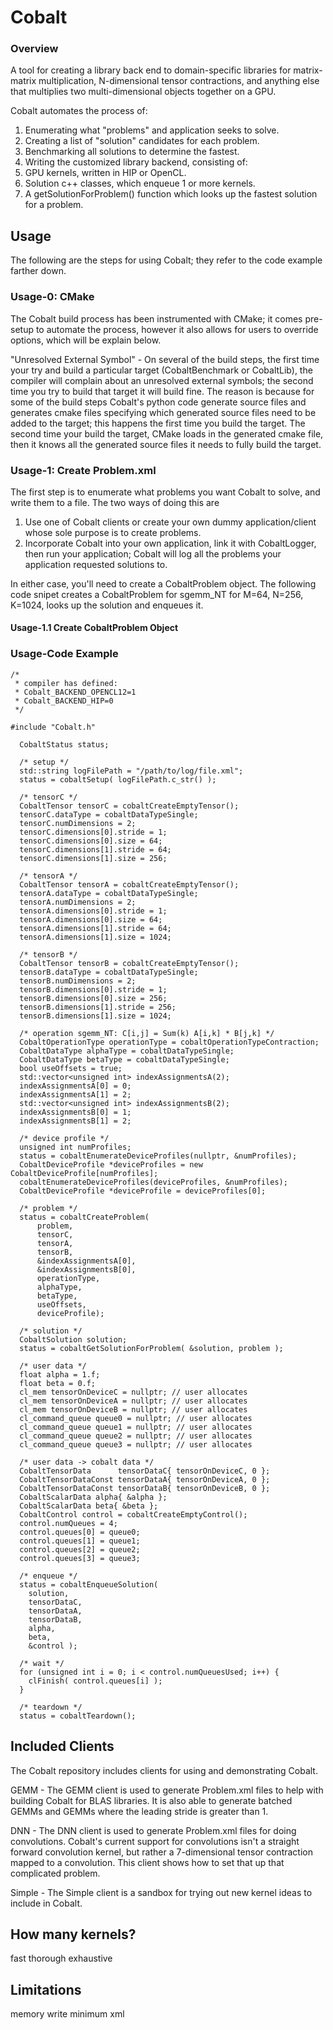 # Cobalt

### Overview

A tool for creating a library back end to domain-specific libraries for matrix-matrix multiplication, N-dimensional tensor contractions, and anything else that multiplies two multi-dimensional objects together on a GPU.

Cobalt automates the process of:

1) Enumerating what "problems" and application seeks to solve.
2) Creating a list of "solution" candidates for each problem.
3) Benchmarking all solutions to determine the fastest.
4) Writing the customized library backend, consisting of:
  1) GPU kernels, written in HIP or OpenCL.
  2) Solution c++ classes, which enqueue 1 or more kernels.
  3) A getSolutionForProblem() function which looks up the fastest solution for a problem.

## Usage

The following are the steps for using Cobalt; they refer to the code example farther down.

### Usage-0: CMake

The Cobalt build process has been instrumented with CMake; it comes pre-setup to automate the process, however it also allows for users to override options, which will be explain below.

"Unresolved External Symbol" - On several of the build steps, the first time your try and build a particular target (CobaltBenchmark or CobaltLib), the compiler will complain about an unresolved external symbols; the second time you try to build that target it will build fine. The reason is because for some of the build steps Cobalt's python code generate source files and generates cmake files specifying which generated source files need to be added to the target; this happens the first time you build the target. The second time your build the target, CMake loads in the generated cmake file, then it knows all the generated source files it needs to fully build the target.

### Usage-1: Create Problem.xml

The first step is to enumerate what problems you want Cobalt to solve, and write them to a file. The two ways of doing this are
1) Use one of Cobalt clients or create your own dummy application/client whose sole purpose is to create problems.
2) Incorporate Cobalt into your own application, link it with CobaltLogger, then run your application; Cobalt will log all the problems your application requested solutions to.

In either case, you'll need to create a CobaltProblem object. The following code snipet creates a CobaltProblem for sgemm\_NT for M=64, N=256, K=1024, looks up the solution and enqueues it.

#### Usage-1.1 Create CobaltProblem Object


### Usage-Code Example
```
/*
 * compiler has defined:
 * Cobalt_BACKEND_OPENCL12=1
 * Cobalt_BACKEND_HIP=0
 */

#include "Cobalt.h"

  CobaltStatus status;

  /* setup */
  std::string logFilePath = "/path/to/log/file.xml";
  status = cobaltSetup( logFilePath.c_str() );

  /* tensorC */
  CobaltTensor tensorC = cobaltCreateEmptyTensor();
  tensorC.dataType = cobaltDataTypeSingle;
  tensorC.numDimensions = 2;
  tensorC.dimensions[0].stride = 1;
  tensorC.dimensions[0].size = 64;
  tensorC.dimensions[1].stride = 64;
  tensorC.dimensions[1].size = 256;

  /* tensorA */
  CobaltTensor tensorA = cobaltCreateEmptyTensor();
  tensorA.dataType = cobaltDataTypeSingle;
  tensorA.numDimensions = 2;
  tensorA.dimensions[0].stride = 1;
  tensorA.dimensions[0].size = 64;
  tensorA.dimensions[1].stride = 64;
  tensorA.dimensions[1].size = 1024;

  /* tensorB */
  CobaltTensor tensorB = cobaltCreateEmptyTensor();
  tensorB.dataType = cobaltDataTypeSingle;
  tensorB.numDimensions = 2;
  tensorB.dimensions[0].stride = 1;
  tensorB.dimensions[0].size = 256;
  tensorB.dimensions[1].stride = 256;
  tensorB.dimensions[1].size = 1024;

  /* operation sgemm_NT: C[i,j] = Sum(k) A[i,k] * B[j,k] */
  CobaltOperationType operationType = cobaltOperationTypeContraction;
  CobaltDataType alphaType = cobaltDataTypeSingle;
  CobaltDataType betaType = cobaltDataTypeSingle;
  bool useOffsets = true;
  std::vector<unsigned int> indexAssignmentsA(2);
  indexAssignmentsA[0] = 0;
  indexAssignmentsA[1] = 2;
  std::vector<unsigned int> indexAssignmentsB(2);
  indexAssignmentsB[0] = 1;
  indexAssignmentsB[1] = 2;

  /* device profile */
  unsigned int numProfiles;
  status = cobaltEnumerateDeviceProfiles(nullptr, &numProfiles);
  CobaltDeviceProfile *deviceProfiles = new CobaltDeviceProfile[numProfiles];
  cobaltEnumerateDeviceProfiles(deviceProfiles, &numProfiles);
  CobaltDeviceProfile *deviceProfile = deviceProfiles[0];

  /* problem */
  status = cobaltCreateProblem(
      problem,
      tensorC,
      tensorA,
      tensorB,
      &indexAssignmentsA[0],
      &indexAssignmentsB[0],
      operationType,
      alphaType,
      betaType,
      useOffsets,
      deviceProfile);

  /* solution */
  CobaltSolution solution;
  status = cobaltGetSolutionForProblem( &solution, problem );

  /* user data */
  float alpha = 1.f;
  float beta = 0.f;
  cl_mem tensorOnDeviceC = nullptr; // user allocates
  cl_mem tensorOnDeviceA = nullptr; // user allocates
  cl_mem tensorOnDeviceB = nullptr; // user allocates
  cl_command_queue queue0 = nullptr; // user allocates
  cl_command_queue queue1 = nullptr; // user allocates
  cl_command_queue queue2 = nullptr; // user allocates
  cl_command_queue queue3 = nullptr; // user allocates

  /* user data -> cobalt data */
  CobaltTensorData      tensorDataC{ tensorOnDeviceC, 0 };
  CobaltTensorDataConst tensorDataA{ tensorOnDeviceA, 0 };
  CobaltTensorDataConst tensorDataB{ tensorOnDeviceB, 0 };
  CobaltScalarData alpha{ &alpha };
  CobaltScalarData beta{ &beta };
  CobaltControl control = cobaltCreateEmptyControl();
  control.numQueues = 4;
  control.queues[0] = queue0;
  control.queues[1] = queue1;
  control.queues[2] = queue2;
  control.queues[3] = queue3;

  /* enqueue */
  status = cobaltEnqueueSolution(
    solution,
    tensorDataC,
    tensorDataA,
    tensorDataB,
    alpha,
    beta,
    &control );

  /* wait */
  for (unsigned int i = 0; i < control.numQueuesUsed; i++) {
    clFinish( control.queues[i] );
  }

  /* teardown */
  status = cobaltTeardown();

```

## Included Clients

The Cobalt repository includes clients for using and demonstrating Cobalt.

GEMM - The GEMM client is used to generate Problem.xml files to help with building Cobalt for BLAS libraries. It is also able to generate batched GEMMs and GEMMs where the leading stride is greater than 1.

DNN - The DNN client is used to generate Problem.xml files for doing convolutions. Cobalt's current support for convolutions isn't a straight forward convolution kernel, but rather a 7-dimensional tensor contraction mapped to a convolution. This client shows how to set that up that complicated problem.

Simple - The Simple client is a sandbox for trying out new kernel ideas to include in Cobalt.


## How many kernels?
fast
thorough
exhaustive

## Limitations
memory
write minimum xml
